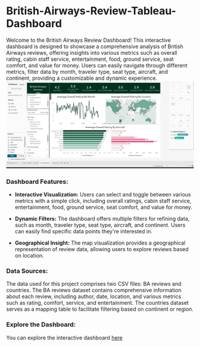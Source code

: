 # British-Airways-Review-Tableau-Dashboard

Welcome to the British Airways Review Dashboard! This interactive dashboard is designed to showcase a comprehensive analysis of British Airways reviews, offering insights into various metrics such as overall rating, cabin staff service, entertainment, food, ground service, seat comfort, and value for money. Users can easily navigate through different metrics, filter data by month, traveler type, seat type, aircraft, and continent, providing a customizable and dynamic experience.
![](https://github.com/DE-romane/British-Airways-Review-Tableau-Dashboard/blob/main/dashboard.jpg)

### Dashboard Features:

- **Interactive Visualization:** Users can select and toggle between various metrics with a simple click, including overall ratings, cabin staff service, entertainment, food, ground service, seat comfort, and value for money.
  
- **Dynamic Filters:** The dashboard offers multiple filters for refining data, such as month, traveler type, seat type, aircraft, and continent. Users can easily find specific data points they're interested in.
  
- **Geographical Insight:** The map visualization provides a geographical representation of review data, allowing users to explore reviews based on location.

### Data Sources:

The data used for this project comprises two CSV files: BA reviews and countries. The BA reviews dataset contains comprehensive information about each review, including author, date, location, and various metrics such as rating, comfort, service, and entertainment. The countries dataset serves as a mapping table to facilitate filtering based on continent or region.

### Explore the Dashboard:

You can explore the interactive dashboard [here](https://public.tableau.com/views/BritishAirwaysReviews_17147317593620/Dashboard1?:language=en-US&publish=yes&:sid=BC0E5F195A054DA8AF09D0EFF3419A48-0:0&:display_count=n&:origin=viz_share_link)


